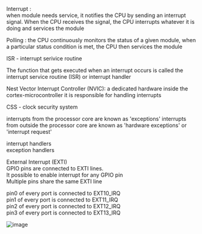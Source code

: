 Interrupt :  
when module needs service, it notifies the CPU by sending an interrupt signal. When the CPU receives the signal, the CPU interrupts whatever it is doing and services the module  

Polling :
the CPU continuously monitors the status of a given module, when a particular status condition is met, the CPU then services the module

ISR - interrupt serivice routine  

The function that gets executed when an interrupt occurs is called the interrupt service routine (ISR) or interrupt handler  

Nest Vector Interrupt Controller (NVIC):
a dedicated hardware inside the cortex-microcontroller
it is responsible for handling interrupts

CSS - clock security system  

interrupts from the processor core are known as 'exceptions'
interrupts from outside the processor core are known as 'hardware exceptions' or 'interrupt request'  

interrupt handlers  
exception handlers  

External Interrupt (EXTI)  
GPIO pins are connected to EXTI lines.  
It possible to enable interrupt for any GPIO pin  
Multiple pins share the same EXTI line  

pin0 of every port is connected to EXT10_IRQ  
pin1 of every port is connected to EXT11_IRQ  
pin2 of every port is connected to EXT12_IRQ  
pin3 of every port is connected to EXT13_IRQ

![image](https://github.com/user-attachments/assets/4c38f228-78ff-424c-a6a8-114738d315c1)


